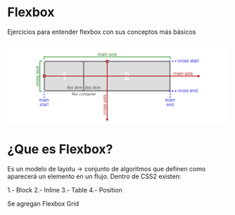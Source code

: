 # Flexbox

Ejercicios para entender flexbox con sus conceptos más básicos


![Screenshot](basico.png)


# ¿Que es Flexbox?

Es un modelo de layotu -> conjunto de algoritmos que definen como aparecerá un elemento en un flujo.
Dentro de CSS2 existen:

1.-  Block
2.- Inline
3.- Table
4.- Position

Se agregan 
Flexbox
Grid



